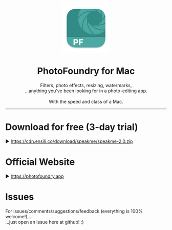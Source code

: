 <p align=center>
  <img height="150px" src="https://github.com/enSili-co/photofoundry/raw/main/images/logo.png"/>
</p>
<h1 align=center>PhotoFoundry for Mac</h1>
<p align=center>
  Filters, photo effects, resizing, watermarks,<br>...anything you've been looking for in a photo-editing app.<br><br>With the speed and class of a Mac.
</p>


---

# Download for free (3-day trial)

▶︎ https://cdn.ensili.co/download/speakme/speakme-2.0.zip

# Official Website

▶︎ https://photofoundry.app

# Issues

For issues/comments/suggestions/feedback (everything is 100% welcome!),...    
...just open an Issue here at github! :)
